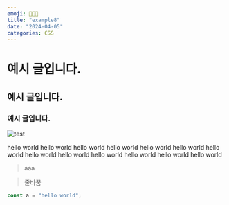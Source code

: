 ```yaml
---
emoji: 👩🏻‍💻
title: "example8"
date: "2024-04-05"
categories: CSS
---
```


# 예시 글입니다.
## 예시 글입니다.
### 예시 글입니다.

![test](/example2/ggg.png)

hello world hello world hello world hello world hello world hello world hello world hello world hello world hello world hello world hello world hello world 



> aaa

> 줄바꿈


```js
const a = "hello world";
```
